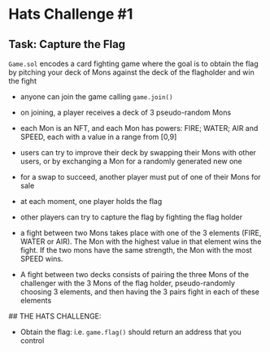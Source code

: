 # Hats Challenge #1

## Task: Capture the Flag

`Game.sol` encodes a card fighting game where the goal is to obtain the flag by pitching your deck of Mons against the deck of the flagholder and win the fight

- anyone can join the game calling `game.join()`
- on joining, a player receives a deck of 3 pseudo-random Mons
- each Mon is an NFT, and each Mon has powers: FIRE; WATER; AIR and SPEED, each with a value in a range from [0,9]
- users can try to improve their deck by swapping their Mons with other users, or by exchanging a Mon for a randomly generated new one
- for a swap to succeed, another player must put of one of their Mons for sale

- at each moment, one player holds the flag
- other players can try to capture the flag by fighting the flag holder
- a fight between two Mons takes place with one of the 3 elements (FIRE, WATER or AIR). The Mon with the highest value in that element wins the fight. If the two mons have the same strength, the Mon with the most SPEED wins.
- A fight between two decks consists of pairing the three Mons of the challenger with the 3 Mons of the flag holder, pseudo-randomly choosing 3 elements, and then having the 3 pairs fight in each of these elements

## THE HATS CHALLENGE:

- Obtain the flag: i.e. `game.flag()` should return an address that you control
